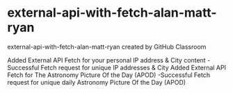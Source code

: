 # external-api-with-fetch-alan-matt-ryan
external-api-with-fetch-alan-matt-ryan created by GitHub Classroom


Added External API Fetch for your personal IP address & City content
  -Successful Fetch request for unique IP addresses & City
Added External API Fetch for The Astronomy Picture Of the Day (APOD)
  -Successful Fetch request for unique daily Astronomy Picture Of the Day (APOD)
